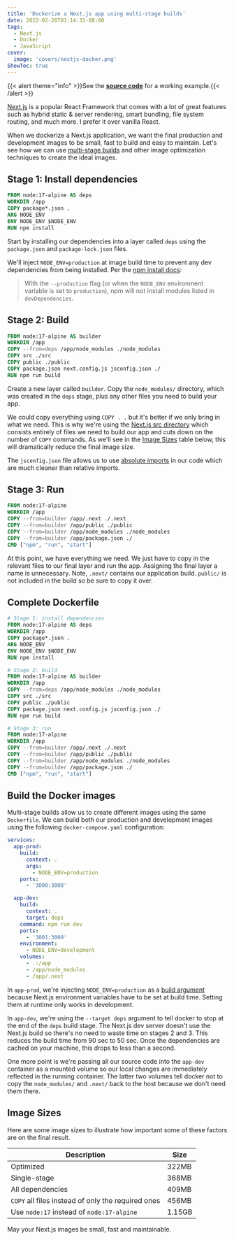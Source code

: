 ```yaml
---
title: 'Dockerize a Next.js app using multi-stage builds'
date: 2022-02-26T01:14:31-08:00
tags:
  - Next.js
  - Docker
  - JavaScript
cover:
  image: 'covers/nextjs-docker.png'
ShowToc: true
---
```


{{< alert theme="info" >}}See the [**source code**](https://github.com/johnnymetz/docker-nextjs) for a working example.{{< /alert >}}

[Next.js](https://nextjs.org/) is a popular React Framework that comes with a lot of great features such as hybrid static & server rendering, smart bundling, file system routing, and much more. I prefer it over vanilla React.

When we dockerize a Next.js application, we want the final production and development images to be small, fast to build and easy to maintain. Let's see how we can use [multi-stage builds](https://docs.docker.com/develop/develop-images/multistage-build/) and other image optimization techniques to create the ideal images.

## Stage 1: Install dependencies

```dockerfile
FROM node:17-alpine AS deps
WORKDIR /app
COPY package*.json .
ARG NODE_ENV
ENV NODE_ENV $NODE_ENV
RUN npm install
```

Start by installing our dependencies into a layer called `deps` using the `package.json` and `package-lock.json` files.

We'll inject `NODE_ENV=production` at image build time to prevent any dev dependencies from being installed. Per the [npm install docs](https://docs.npmjs.com/cli/v8/commands/npm-install):

> With the `--production` flag (or when the `NODE_ENV` environment variable is set to `production`), npm will not install modules listed in `devDependencies`.

## Stage 2: Build

```dockerfile
FROM node:17-alpine AS builder
WORKDIR /app
COPY --from=deps /app/node_modules ./node_modules
COPY src ./src
COPY public ./public
COPY package.json next.config.js jsconfig.json ./
RUN npm run build
```

Create a new layer called `builder`. Copy the `node_modules/` directory, which was created in the `deps` stage, plus any other files you need to build your app.

We could copy everything using `COPY . .` but it's better if we only bring in what we need. This is why we're using the [Next.js src directory](https://nextjs.org/docs/advanced-features/src-directory) which consists entirely of files we need to build our app and cuts down on the number of `COPY` commands. As we'll see in the [Image Sizes](#image-sizes) table below, this will dramatically reduce the final image size.

The `jsconfig.json` file allows us to use [absolute imports](https://nextjs.org/docs/advanced-features/module-path-aliases) in our code which are much cleaner than relative imports.

## Stage 3: Run

```dockerfile
FROM node:17-alpine
WORKDIR /app
COPY --from=builder /app/.next ./.next
COPY --from=builder /app/public ./public
COPY --from=builder /app/node_modules ./node_modules
COPY --from=builder /app/package.json ./
CMD ["npm", "run", "start"]
```

At this point, we have everything we need. We just have to copy in the relevant files to our final layer and run the app. Assigning the final layer a name is unnecessary. Note, `.next/` contains our application build. `public/` is not included in the build so be sure to copy it over.

## Complete Dockerfile

```dockerfile
# Stage 1: install dependencies
FROM node:17-alpine AS deps
WORKDIR /app
COPY package*.json .
ARG NODE_ENV
ENV NODE_ENV $NODE_ENV
RUN npm install

# Stage 2: build
FROM node:17-alpine AS builder
WORKDIR /app
COPY --from=deps /app/node_modules ./node_modules
COPY src ./src
COPY public ./public
COPY package.json next.config.js jsconfig.json ./
RUN npm run build

# Stage 3: run
FROM node:17-alpine
WORKDIR /app
COPY --from=builder /app/.next ./.next
COPY --from=builder /app/public ./public
COPY --from=builder /app/node_modules ./node_modules
COPY --from=builder /app/package.json ./
CMD ["npm", "run", "start"]
```

## Build the Docker images

Multi-stage builds allow us to create different images using the same `Dockerfile`. We can build both our production and development images using the following `docker-compose.yaml` configuration:

```yaml
services:
  app-prod:
    build:
      context: .
      args:
        - NODE_ENV=production
    ports:
      - '3000:3000'

  app-dev:
    build:
      context: .
      target: deps
    command: npm run dev
    ports:
      - '3001:3000'
    environment:
      - NODE_ENV=development
    volumes:
      - .:/app
      - /app/node_modules
      - /app/.next
```

In `app-prod`, we're injecting `NODE_ENV=production` as a [build argument](https://docs.docker.com/engine/reference/commandline/build/#set-build-time-variables---build-arg) because Next.js environment variables have to be set at build time. Setting them at runtime only works in development.

In `app-dev`, we're using the `--target deps` argument to tell docker to stop at the end of the `deps` build stage. The Next.js dev server doesn't use the Next.js build so there's no need to waste time on stages 2 and 3. This reduces the build time from 90 sec to 50 sec. Once the dependencies are cached on your machine, this drops to less than a second.

One more point is we're passing all our source code into the `app-dev` container as a mounted volume so our local changes are immediately reflected in the running container. The latter two volumes tell docker not to copy the `node_modules/` and `.next/` back to the host because we don't need them there.

## Image Sizes

Here are some image sizes to illustrate how important some of these factors are on the final result.

| Description                                        | Size   |
| -------------------------------------------------- | ------ |
| Optimized                                          | 322MB  |
| Single-stage                                       | 368MB  |
| All dependencies                                   | 409MB  |
| `COPY` all files instead of only the required ones | 456MB  |
| Use `node:17` instead of `node:17-alpine`          | 1.15GB |

May your Next.js images be small, fast and maintainable.
